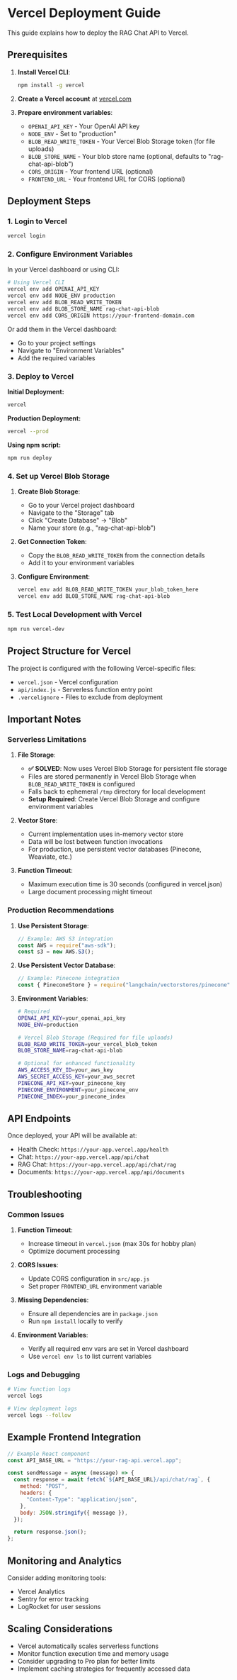 # Vercel Deployment Guide

This guide explains how to deploy the RAG Chat API to Vercel.

## Prerequisites

1. **Install Vercel CLI**:

   ```bash
   npm install -g vercel
   ```

2. **Create a Vercel account** at [vercel.com](https://vercel.com)

3. **Prepare environment variables**:
   - `OPENAI_API_KEY` - Your OpenAI API key
   - `NODE_ENV` - Set to "production"
   - `BLOB_READ_WRITE_TOKEN` - Your Vercel Blob Storage token (for file uploads)
   - `BLOB_STORE_NAME` - Your blob store name (optional, defaults to "rag-chat-api-blob")
   - `CORS_ORIGIN` - Your frontend URL (optional)
   - `FRONTEND_URL` - Your frontend URL for CORS (optional)

## Deployment Steps

### 1. Login to Vercel

```bash
vercel login
```

### 2. Configure Environment Variables

In your Vercel dashboard or using CLI:

```bash
# Using Vercel CLI
vercel env add OPENAI_API_KEY
vercel env add NODE_ENV production
vercel env add BLOB_READ_WRITE_TOKEN
vercel env add BLOB_STORE_NAME rag-chat-api-blob
vercel env add CORS_ORIGIN https://your-frontend-domain.com
```

Or add them in the Vercel dashboard:

- Go to your project settings
- Navigate to "Environment Variables"
- Add the required variables

### 3. Deploy to Vercel

**Initial Deployment:**

```bash
vercel
```

**Production Deployment:**

```bash
vercel --prod
```

**Using npm script:**

```bash
npm run deploy
```

### 4. Set up Vercel Blob Storage

1. **Create Blob Storage**:

   - Go to your Vercel project dashboard
   - Navigate to the "Storage" tab
   - Click "Create Database" → "Blob"
   - Name your store (e.g., "rag-chat-api-blob")

2. **Get Connection Token**:

   - Copy the `BLOB_READ_WRITE_TOKEN` from the connection details
   - Add it to your environment variables

3. **Configure Environment**:
   ```bash
   vercel env add BLOB_READ_WRITE_TOKEN your_blob_token_here
   vercel env add BLOB_STORE_NAME rag-chat-api-blob
   ```

### 5. Test Local Development with Vercel

```bash
npm run vercel-dev
```

## Project Structure for Vercel

The project is configured with the following Vercel-specific files:

- `vercel.json` - Vercel configuration
- `api/index.js` - Serverless function entry point
- `.vercelignore` - Files to exclude from deployment

## Important Notes

### Serverless Limitations

1. **File Storage**:

   - **✅ SOLVED**: Now uses Vercel Blob Storage for persistent file storage
   - Files are stored permanently in Vercel Blob Storage when `BLOB_READ_WRITE_TOKEN` is configured
   - Falls back to ephemeral `/tmp` directory for local development
   - **Setup Required**: Create Vercel Blob Storage and configure environment variables

2. **Vector Store**:

   - Current implementation uses in-memory vector store
   - Data will be lost between function invocations
   - For production, use persistent vector databases (Pinecone, Weaviate, etc.)

3. **Function Timeout**:
   - Maximum execution time is 30 seconds (configured in vercel.json)
   - Large document processing might timeout

### Production Recommendations

1. **Use Persistent Storage**:

   ```javascript
   // Example: AWS S3 integration
   const AWS = require("aws-sdk");
   const s3 = new AWS.S3();
   ```

2. **Use Persistent Vector Database**:

   ```javascript
   // Example: Pinecone integration
   const { PineconeStore } = require("langchain/vectorstores/pinecone");
   ```

3. **Environment Variables**:

   ```bash
   # Required
   OPENAI_API_KEY=your_openai_api_key
   NODE_ENV=production

   # Vercel Blob Storage (Required for file uploads)
   BLOB_READ_WRITE_TOKEN=your_vercel_blob_token
   BLOB_STORE_NAME=rag-chat-api-blob

   # Optional for enhanced functionality
   AWS_ACCESS_KEY_ID=your_aws_key
   AWS_SECRET_ACCESS_KEY=your_aws_secret
   PINECONE_API_KEY=your_pinecone_key
   PINECONE_ENVIRONMENT=your_pinecone_env
   PINECONE_INDEX=your_pinecone_index
   ```

## API Endpoints

Once deployed, your API will be available at:

- Health Check: `https://your-app.vercel.app/health`
- Chat: `https://your-app.vercel.app/api/chat`
- RAG Chat: `https://your-app.vercel.app/api/chat/rag`
- Documents: `https://your-app.vercel.app/api/documents`

## Troubleshooting

### Common Issues

1. **Function Timeout**:

   - Increase timeout in `vercel.json` (max 30s for hobby plan)
   - Optimize document processing

2. **CORS Issues**:

   - Update CORS configuration in `src/app.js`
   - Set proper `FRONTEND_URL` environment variable

3. **Missing Dependencies**:

   - Ensure all dependencies are in `package.json`
   - Run `npm install` locally to verify

4. **Environment Variables**:
   - Verify all required env vars are set in Vercel dashboard
   - Use `vercel env ls` to list current variables

### Logs and Debugging

```bash
# View function logs
vercel logs

# View deployment logs
vercel logs --follow
```

## Example Frontend Integration

```javascript
// Example React component
const API_BASE_URL = "https://your-rag-api.vercel.app";

const sendMessage = async (message) => {
  const response = await fetch(`${API_BASE_URL}/api/chat/rag`, {
    method: "POST",
    headers: {
      "Content-Type": "application/json",
    },
    body: JSON.stringify({ message }),
  });

  return response.json();
};
```

## Monitoring and Analytics

Consider adding monitoring tools:

- Vercel Analytics
- Sentry for error tracking
- LogRocket for user sessions

## Scaling Considerations

- Vercel automatically scales serverless functions
- Monitor function execution time and memory usage
- Consider upgrading to Pro plan for better limits
- Implement caching strategies for frequently accessed data
